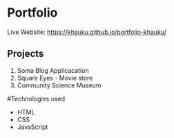 # Portfolio

Live Website: 
https://khauku.github.io/portfolio-khauku/

## Projects
1. Soma Blog Applicacation
2. Square Eyes - Movie store
3. Community Science Museum

#Technologies used 
- HTML
- CSS
- JavaScript

